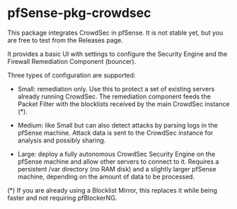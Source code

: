 # pfSense-pkg-crowdsec

This package integrates CrowdSec in pfSense. It is not stable yet, but you are free to test from the Releases page.

It provides a basic UI with settings to configure the Security Engine and the Firewall Remediation Component (bouncer).

Three types of configuration are supported:

- Small: remediation only. Use this to protect a set of existing servers already running CrowdSec. The remediation component
  feeds the Packet Filter with the blocklists received by the main CrowdSec instance (*).

- Medium: like Small but can also detect attacks by parsing logs in the pfSense machine. Attack data is sent to the CrowdSec
  instance for analysis and possibly sharing.

- Large: deploy a fully autonomous CrowdSec Security Engine on the pfSense machine and allow other servers to connect to it.
  Requires a persistent /var directory (no RAM disk) and a slightly larger pfSense machine, depending on the amount of data
  to be processed.

(*) If you are already using a Blocklist Mirror, this replaces it while being faster and not requiring pfBlockerNG.
